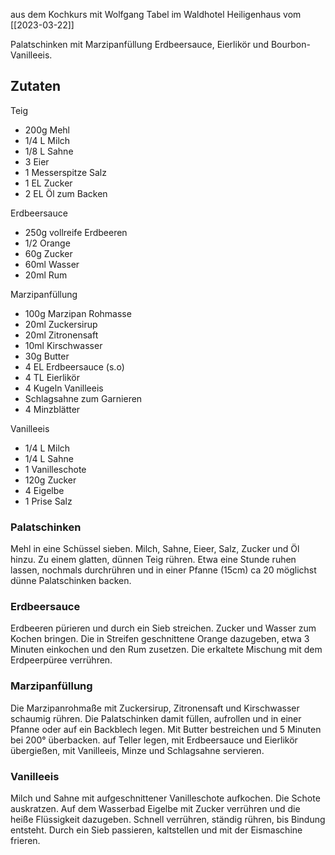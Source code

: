 
aus dem Kochkurs mit Wolfgang Tabel im Waldhotel Heiligenhaus vom [[2023-03-22]]

Palatschinken mit Marzipanfüllung Erdbeersauce, Eierlikör und Bourbon-Vanilleeis.

## Zutaten

Teig
- 200g Mehl
- 1/4 L Milch
- 1/8 L Sahne
- 3 Eier
- 1 Messerspitze Salz
- 1 EL Zucker
- 2 EL Öl zum Backen

Erdbeersauce
- 250g vollreife Erdbeeren
- 1/2 Orange
- 60g Zucker
- 60ml Wasser
- 20ml Rum

Marzipanfüllung
- 100g Marzipan Rohmasse
- 20ml Zuckersirup
- 20ml Zitronensaft
- 10ml Kirschwasser
- 30g Butter
- 4 EL Erdbeersauce (s.o)
- 4 TL Eierlikör
- 4 Kugeln Vanilleeis
- Schlagsahne zum Garnieren
- 4 Minzblätter

Vanilleeis
- 1/4 L Milch
- 1/4 L Sahne
- 1 Vanilleschote
- 120g Zucker
- 4 Eigelbe
- 1 Prise Salz

### Palatschinken
Mehl in eine Schüssel sieben. Milch, Sahne, Eieer, Salz, Zucker und Öl hinzu. Zu einem glatten, dünnen Teig rühren.
Etwa eine Stunde ruhen lassen, nochmals durchrühren und in einer Pfanne (15cm) ca 20 möglichst dünne Palatschinken backen.

### Erdbeersauce
Erdbeeren pürieren und durch ein Sieb streichen.
Zucker und Wasser zum Kochen bringen. Die in Streifen geschnittene Orange dazugeben, etwa 3 Minuten einkochen und den Rum zusetzen. Die erkaltete Mischung mit dem Erdpeerpüree verrühren.

### Marzipanfüllung
Die Marzipanrohmaße mit Zuckersirup, Zitronensaft und Kirschwasser schaumig rühren. Die Palatschinken damit füllen, aufrollen und in einer Pfanne oder auf ein Backblech legen. Mit Butter bestreichen und 5 Minuten bei 200° überbacken. auf Teller legen, mit Erdbeersauce und Eierlikör übergießen, mit Vanilleeis, Minze und Schlagsahne servieren.

### Vanilleeis
Milch und Sahne mit aufgeschnittener Vanilleschote aufkochen. Die Schote auskratzen. 
Auf dem Wasserbad Eigelbe mit Zucker verrühren und die heiße Flüssigkeit dazugeben. Schnell verrühren, ständig rühren, bis Bindung entsteht.
Durch ein Sieb passieren, kaltstellen und mit der Eismaschine frieren.
